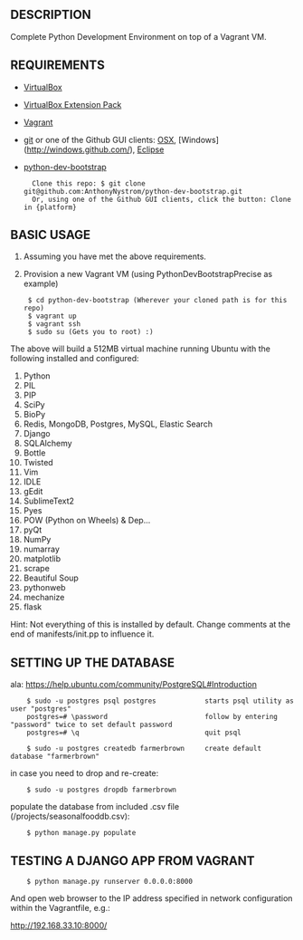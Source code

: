 ## DESCRIPTION

Complete Python Development Environment on top of a Vagrant VM.



## REQUIREMENTS


* [VirtualBox](http://www.virtualbox.org/)
* [VirtualBox Extension Pack](https://www.virtualbox.org/wiki/Downloads)
* [Vagrant](http://www.vagrantup.com/)
* [git](http://git-scm.com/downloads)
or one of the Github GUI clients: [OSX](http://mac.github.com/), [Windows] (http://windows.github.com/), [Eclipse](http://eclipse.github.com/)
* [python-dev-bootstrap](https://github.com/AnthonyNystrom/python-dev-bootstrap)

		Clone this repo: $ git clone git@github.com:AnthonyNystrom/python-dev-bootstrap.git
		Or, using one of the Github GUI clients, click the button: Clone in {platform}

## BASIC USAGE

1. Assuming you have met the above requirements. 
2. Provision a new Vagrant VM (using PythonDevBootstrapPrecise as example)

        $ cd python-dev-bootstrap (Wherever your cloned path is for this repo)
        $ vagrant up
 		$ vagrant ssh
 		$ sudo su (Gets you to root) :)
 		

 		
The above will build a 512MB virtual machine running Ubuntu with the following installed and configured:

1. Python
2. PIL
3. PIP
4. SciPy
5. BioPy
5. Redis, MongoDB, Postgres, MySQL, Elastic Search
6. Django
7. SQLAlchemy
8. Bottle
9. Twisted
10. Vim
11. IDLE
12. gEdit
13. SublimeText2
14. Pyes
15. POW (Python on Wheels) & Dep...
16. pyQt
17. NumPy
18. numarray
19. matplotlib
20. scrape
21. Beautiful Soup
22. pythonweb
23. mechanize
24. flask

Hint: Not everything of this is installed by default. Change comments at the end of manifests/init.pp to influence it.
	
## SETTING UP THE DATABASE
ala: https://help.ubuntu.com/community/PostgreSQL#Introduction
	
		$ sudo -u postgres psql postgres			starts psql utility as user "postgres"
		postgres=# \password						follow by entering "password" twice to set default password
		postgres=# \q								quit psql
		
		$ sudo -u postgres createdb farmerbrown		create default database "farmerbrown"

in case you need to drop and re-create:

		$ sudo -u postgres dropdb farmerbrown
		

populate the database from included .csv file (/projects/seasonalfooddb.csv):
		
		$ python manage.py populate
		


## TESTING A DJANGO APP FROM VAGRANT

		$ python manage.py runserver 0.0.0.0:8000
	
And open web browser to the IP address specified in network configuration within the Vagrantfile, e.g.:

http://192.168.33.10:8000/



